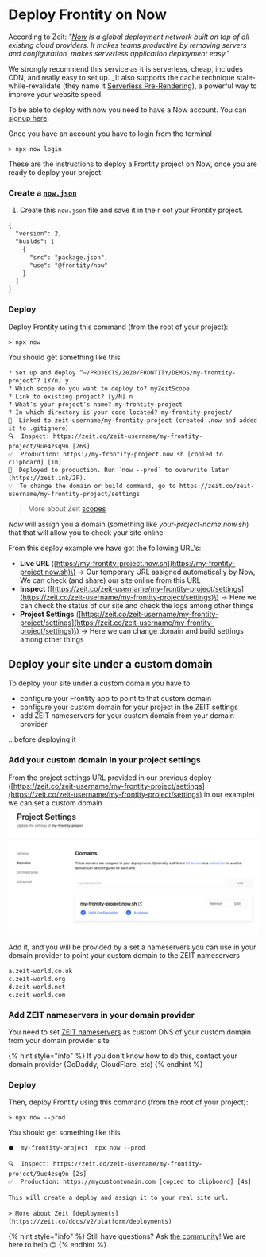 # Deploy Frontity on Now

According to Zeit: _"_[_Now_](https://zeit.co/now) _is a global deployment network built on top of all existing cloud providers. It makes teams productive by removing servers and configuration, makes serverless application deployment easy."_

We strongly recommend this service as it is serverless, cheap, includes CDN, and really easy to set up. \_It also supports the cache technique stale-while-revalidate \(they name it [Serverless Pre-Rendering](https://vercel.com/blog/serverless-pre-rendering)\), a powerful way to improve your website speed.

To be able to deploy with now you need to have a Now account. You can [signup here](https://zeit.co/signup).

Once you have an account you have to login from the terminal

```text
> npx now login
```

These are the instructions to deploy a Frontity project on Now, once you are ready to deploy your project:

### Create a [`now.json`](https://zeit.co/docs/configuration?query=now.json#introduction/configuration-reference)

1. Create this `now.json` file and save it in the r oot your Frontity project.

```text
{
  "version": 2,
  "builds": [
    {
      "src": "package.json",
      "use": "@frontity/now"
    }
  ]
}
```

### Deploy

Deploy Frontity using this command \(from the root of your project\):

```text
> npx now
```

You should get something like this

```text
? Set up and deploy “~/PROJECTS/2020/FRONTITY/DEMOS/my-frontity-project”? [Y/n] y
? Which scope do you want to deploy to? myZeitScope
? Link to existing project? [y/N] n
? What’s your project’s name? my-frontity-project
? In which directory is your code located? my-frontity-project/
🔗  Linked to zeit-username/my-frontity-project (created .now and added it to .gitignore)
🔍  Inspect: https://zeit.co/zeit-username/my-frontity-project/9ue4zsq9n [26s]
✅  Production: https://my-frontity-project.now.sh [copied to clipboard] [1m]
📝  Deployed to production. Run `now --prod` to overwrite later (https://zeit.ink/2F).
💡  To change the domain or build command, go to https://zeit.co/zeit-username/my-frontity-project/settings
```

> More about Zeit [scopes ](https://zeit.co/docs/v2/platform/users-and-teams)

_Now_ will assign you a domain \(something like _your-project-name.now.sh_\) that that will allow you to check your site online

From this deploy example we have got the following URL's:

* **Live URL** \([https://my-frontity-project.now.sh](https://my-frontity-project.now.sh)\) → Our temporary URL assigned automatically by Now, We can check \(and share\) our site online from this URL 
* **Inspect** \([https://zeit.co/zeit-username/my-frontity-project/settings](https://zeit.co/zeit-username/my-frontity-project/settings)\) → Here we can check the status of our site and check the logs among other things
* **Project Settings** \([https://zeit.co/zeit-username/my-frontity-project/settings](https://zeit.co/zeit-username/my-frontity-project/settings)\) → Here we can change domain and build settings among other things

## Deploy your site under a custom domain

To deploy your site under a custom domain you have to

* configure your Frontity app to point to that custom domain 
* configure your custom domain for your project in the ZEIT settings
* add ZEIT nameservers for your custom domain from your domain provider 

...before deploying it

### Add your custom domain in your project settings

From the project settings URL provided in our previous deploy \([https://zeit.co/zeit-username/my-frontity-project/settings](https://zeit.co/zeit-username/my-frontity-project/settings) in our example\) we can set a custom domain ![](../.gitbook/assets/now-projects-settings.png)

Add it, and you will be provided by a set a nameservers you can use in your domain provider to point your custom domain to the ZEIT nameservers

```text
a.zeit-world.co.uk
c.zeit-world.org
d.zeit-world.net
e.zeit-world.com
```

### Add ZEIT nameservers in your domain provider

You need to set [ZEIT nameservers](https://zeit.co/docs/v2/custom-domains/#option-2:-using-external-nameservers) as custom DNS of your custom domain from your domain provider site

{% hint style="info" %}
If you don't know how to do this, contact your domain provider \(GoDaddy, CloudFlare, etc\)
{% endhint %}

### Deploy

Then, deploy Frontity using this command \(from the root of your project\):

```text
> npx now --prod
```

You should get something like this

```text
⬢  my-frontity-project  npx now --prod

🔍  Inspect: https://zeit.co/zeit-username/my-frontity-project/9ue4zsq9n [2s]
✅  Production: https://mycustomtomain.com [copied to clipboard] [4s]

This will create a deploy and assign it to your real site url.

> More about Zeit [deployments](https://zeit.co/docs/v2/platform/deployments)
```

{% hint style="info" %}
Still have questions? Ask [the community](https://community.frontity.org/)! We are here to help 😊
{% endhint %}

